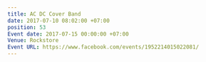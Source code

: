 ```yaml
---
title: AC DC Cover Band
date: 2017-07-10 08:02:00 +07:00
position: 53
Event date: 2017-07-15 00:00:00 +07:00
Venue: Rockstore
Event URL: https://www.facebook.com/events/1952214015022081/
---
```


